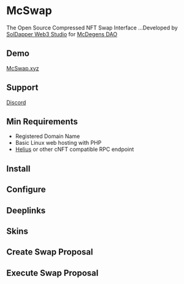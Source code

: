 # McSwap
The Open Source Compressed NFT Swap Interface
...Developed by [SolDapper Web3 Studio](https://twitter.com/SolDapper) for [McDegens DAO](https://twitter.com/McDegensDAO)

## Demo
[McSwap.xyz](https://mcswap.xyz)

## Support
[Discord](https://discord.com/invite/mcdegensdao)

## Min Requirements
* Registered Domain Name
* Basic Linux web hosting with PHP
* [Helius](https://www.helius.dev) or other cNFT compatible RPC endpoint

## Install

## Configure

## Deeplinks

## Skins

## Create Swap Proposal

## Execute Swap Proposal

